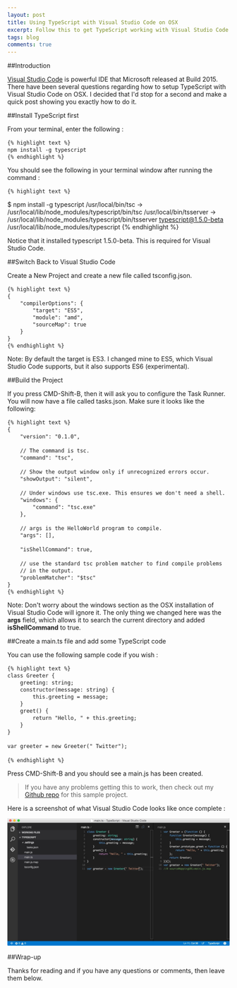 ```yaml
---
layout: post
title: Using TypeScript with Visual Studio Code on OSX
excerpt: Follow this to get TypeScript working with Visual Studio Code on OSX
tags: blog
comments: true
---
```


##Introduction

[Visual Studio Code](https://code.visualstudio.com/) is powerful IDE that Microsoft released at Build 2015. There have been several questions regarding how to setup TypeScript with Visual Studio Code on OSX. I decided that I'd stop for a second and make a quick post showing you exactly how to do it. 

##Install TypeScript first

From your terminal, enter the following : 

	{% highlight text %}
	npm install -g typescript
	{% endhighlight %}	
	
You should see the following in your terminal window after running the command : 

	{% highlight text %}
$ npm install -g typescript
/usr/local/bin/tsc -> /usr/local/lib/node_modules/typescript/bin/tsc
/usr/local/bin/tsserver -> /usr/local/lib/node_modules/typescript/bin/tsserver
typescript@1.5.0-beta /usr/local/lib/node_modules/typescript
	{% endhighlight %}	

Notice that it installed typescript 1.5.0-beta. This is required for Visual Studio Code. 

##Switch Back to Visual Studio Code

Create a New Project and create a new file called tsconfig.json. 

	{% highlight text %}
	{
		"compilerOptions": {
			"target": "ES5",
			"module": "amd",
			"sourceMap": true
		}
	}
	{% endhighlight %}
	
Note: By default the target is ES3. I changed mine to ES5, which Visual Studio Code supports, but it also supports ES6 (experimental).

##Build the Project

If you press CMD-Shift-B, then it will ask you to configure the Task Runner. You will now have a file called tasks.json. Make sure it looks like the following: 

	{% highlight text %}
	{
		"version": "0.1.0",
	
		// The command is tsc.
		"command": "tsc",

		// Show the output window only if unrecognized errors occur. 
		"showOutput": "silent",
	
		// Under windows use tsc.exe. This ensures we don't need a shell.
		"windows": {
			"command": "tsc.exe"
		},
	
		// args is the HelloWorld program to compile.
		"args": [],
	
		"isShellCommand": true,
	
		// use the standard tsc problem matcher to find compile problems
		// in the output.
		"problemMatcher": "$tsc"
	}
	{% endhighlight %}
	
Note: Don't worry about the windows section as the OSX installation of Visual Studio Code will ignore it. The only thing we changed here was the **args** field, which allows it to search the current directory and added **isShellCommand** to true. 

##Create a main.ts file and add some TypeScript code

You can use the following sample code if you wish : 

	{% highlight text %}
	class Greeter {
    	greeting: string;
    	constructor(message: string) {
        	this.greeting = message;
    	}
    	greet() {
        	return "Hello, " + this.greeting;
    	}
	}

	var greeter = new Greeter(" Twitter");

	{% endhighlight %}
	
Press CMD-Shift-B and you should see a main.js has been created. 

> If you have any problems getting this to work, then check out my [Github repo](https://github.com/mbcrump/VSCodeSample) for this sample project.

Here is a screenshot of what Visual Studio Code looks like once complete : 

![image](/files/vscode052615.jpg)


##Wrap-up

Thanks for reading and if you have any questions or comments, then leave them below. 

